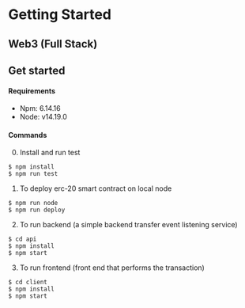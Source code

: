 # Getting Started

## Web3 (Full Stack)

## Get started

#### Requirements

- Npm: 6.14.16
- Node: v14.19.0

#### Commands

0. Install and run test

```shell
$ npm install
$ npm run test
```

1. To deploy erc-20 smart contract on local node

```shell
$ npm run node
$ npm run deploy
```

2. To run backend (a simple backend transfer event listening service)

```shell
$ cd api
$ npm install
$ npm start
```

3. To run frontend (front end that performs the transaction)

```shell
$ cd client
$ npm install
$ npm start
```
